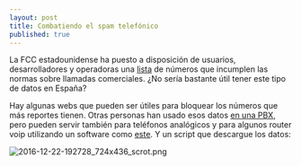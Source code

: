 ```yaml
---
layout: post
title: Combatiendo el spam telefónico
published: true
---
```


La FCC estadounidense ha puesto a disposición de usuarios, desarrolladores y operadoras una [lista](https://opendata.fcc.gov/Consumer-and-Government-Affairs/Consumer-Complaints-Data-Unwanted-Calls/vakf-fz8e/alt) de números que incumplen las normas sobre llamadas comerciales. ¿No sería bastante útil tener este tipo de datos en España?

Hay algunas webs que pueden ser útiles para bloquear los números que más reportes tienen. Otras personas han usado esos datos [en una PBX](http://www.securitybydefault.com/2012/03/construyendo-un-sistema.html), pero pueden servir también para teléfonos analógicos y para algunos router voip utilizando un software como [este](https://github.com/pamapa/callblocker). Y un script que descargue los datos:

![2016-12-22-192728_724x436_scrot.png]({{site.baseurl}}/images/2016-12-22-192728_724x436_scrot.png)
